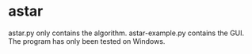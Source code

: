 # astar
astar.py only contains the algorithm.
astar-example.py contains the GUI.
The program has only been tested on Windows.
